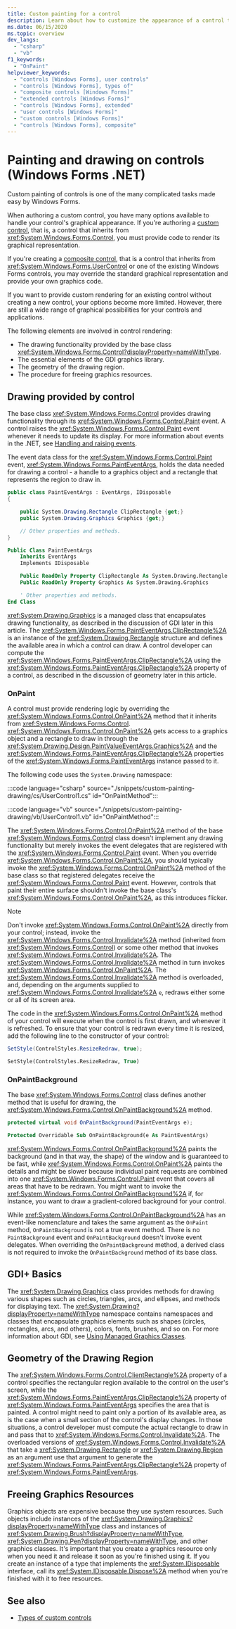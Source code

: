 ```yaml
---
title: Custom painting for a control 
description: Learn about how to customize the appearance of a control through the OnPaint method and Paint event in Windows Forms for .NET.
ms.date: 06/15/2020
ms.topic: overview
dev_langs:
  - "csharp"
  - "vb"
f1_keywords: 
  - "OnPaint"
helpviewer_keywords: 
  - "controls [Windows Forms], user controls"
  - "controls [Windows Forms], types of"
  - "composite controls [Windows Forms]"
  - "extended controls [Windows Forms]"
  - "controls [Windows Forms], extended"
  - "user controls [Windows Forms]"
  - "custom controls [Windows Forms]"
  - "controls [Windows Forms], composite"
---
```


# Painting and drawing on controls (Windows Forms .NET)

Custom painting of controls is one of the many complicated tasks made easy by Windows Forms.

When authoring a custom control, you have many options available to handle your control's graphical appearance. If you're authoring a [custom control](custom.md#custom-controls), that is, a control that inherits from <xref:System.Windows.Forms.Control>, you must provide code to render its graphical representation.

If you're creating a [composite control](custom.md#composite-controls), that is a control that inherits from <xref:System.Windows.Forms.UserControl> or one of the existing Windows Forms controls, you may override the standard graphical representation and provide your own graphics code.

If you want to provide custom rendering for an existing control without creating a new control, your options become more limited. However, there are still a wide range of graphical possibilities for your controls and applications.

The following elements are involved in control rendering:

- The drawing functionality provided by the base class <xref:System.Windows.Forms.Control?displayProperty=nameWithType>.
- The essential elements of the GDI graphics library.
- The geometry of the drawing region.
- The procedure for freeing graphics resources.

## Drawing provided by control

The base class <xref:System.Windows.Forms.Control> provides drawing functionality through its <xref:System.Windows.Forms.Control.Paint> event. A control raises the <xref:System.Windows.Forms.Control.Paint> event whenever it needs to update its display. For more information about events in the .NET, see [Handling and raising events](../../standard/events/index.md).

The event data class for the <xref:System.Windows.Forms.Control.Paint> event, <xref:System.Windows.Forms.PaintEventArgs>, holds the data needed for drawing a control - a handle to a graphics object and a rectangle that represents the region to draw in.

```csharp
public class PaintEventArgs : EventArgs, IDisposable
{

    public System.Drawing.Rectangle ClipRectangle {get;}
    public System.Drawing.Graphics Graphics {get;}

    // Other properties and methods.
}
```

```vb
Public Class PaintEventArgs
    Inherits EventArgs
    Implements IDisposable

    Public ReadOnly Property ClipRectangle As System.Drawing.Rectangle
    Public ReadOnly Property Graphics As System.Drawing.Graphics

    ' Other properties and methods.
End Class
```

<xref:System.Drawing.Graphics> is a managed class that encapsulates drawing functionality, as described in the discussion of GDI later in this article. The <xref:System.Windows.Forms.PaintEventArgs.ClipRectangle%2A> is an instance of the <xref:System.Drawing.Rectangle> structure and defines the available area in which a control can draw. A control developer can compute the <xref:System.Windows.Forms.PaintEventArgs.ClipRectangle%2A> using the <xref:System.Windows.Forms.PaintEventArgs.ClipRectangle%2A> property of a control, as described in the discussion of geometry later in this article.

### OnPaint

A control must provide rendering logic by overriding the <xref:System.Windows.Forms.Control.OnPaint%2A> method that it inherits from <xref:System.Windows.Forms.Control>. <xref:System.Windows.Forms.Control.OnPaint%2A> gets access to a graphics object and a rectangle to draw in through the <xref:System.Drawing.Design.PaintValueEventArgs.Graphics%2A> and the <xref:System.Windows.Forms.PaintEventArgs.ClipRectangle%2A> properties of the <xref:System.Windows.Forms.PaintEventArgs> instance passed to it.

The following code uses the `System.Drawing` namespace:

:::code language="csharp" source="./snippets/custom-painting-drawing/cs/UserControl1.cs" id="OnPaintMethod":::

:::code language="vb" source="./snippets/custom-painting-drawing/vb/UserControl1.vb" id="OnPaintMethod":::

The <xref:System.Windows.Forms.Control.OnPaint%2A> method of the base <xref:System.Windows.Forms.Control> class doesn't implement any drawing functionality but merely invokes the event delegates that are registered with the <xref:System.Windows.Forms.Control.Paint> event. When you override <xref:System.Windows.Forms.Control.OnPaint%2A>, you should typically invoke the <xref:System.Windows.Forms.Control.OnPaint%2A> method of the base class so that registered delegates receive the <xref:System.Windows.Forms.Control.Paint> event. However, controls that paint their entire surface shouldn't invoke the base class's <xref:System.Windows.Forms.Control.OnPaint%2A>, as this introduces flicker.

> [!NOTE]
> Don't invoke <xref:System.Windows.Forms.Control.OnPaint%2A> directly from your control; instead, invoke the <xref:System.Windows.Forms.Control.Invalidate%2A> method (inherited from <xref:System.Windows.Forms.Control>) or some other method that invokes <xref:System.Windows.Forms.Control.Invalidate%2A>. The <xref:System.Windows.Forms.Control.Invalidate%2A> method in turn invokes <xref:System.Windows.Forms.Control.OnPaint%2A>. The <xref:System.Windows.Forms.Control.Invalidate%2A> method is overloaded, and, depending on the arguments supplied to <xref:System.Windows.Forms.Control.Invalidate%2A> `e`, redraws either some or all of its screen area.

The code in the <xref:System.Windows.Forms.Control.OnPaint%2A> method of your control will execute when the control is first drawn, and whenever it is refreshed. To ensure that your control is redrawn every time it is resized, add the following line to the constructor of your control:

```csharp
SetStyle(ControlStyles.ResizeRedraw, true);
```

```vb
SetStyle(ControlStyles.ResizeRedraw, True)
```

### OnPaintBackground

The base <xref:System.Windows.Forms.Control> class defines another method that is useful for drawing, the <xref:System.Windows.Forms.Control.OnPaintBackground%2A> method.

```csharp
protected virtual void OnPaintBackground(PaintEventArgs e);
```

```vb
Protected Overridable Sub OnPaintBackground(e As PaintEventArgs)
```

<xref:System.Windows.Forms.Control.OnPaintBackground%2A> paints the background (and in that way, the shape) of the window and is guaranteed to be fast, while <xref:System.Windows.Forms.Control.OnPaint%2A> paints the details and might be slower because individual paint requests are combined into one <xref:System.Windows.Forms.Control.Paint> event that covers all areas that have to be redrawn. You might want to invoke the <xref:System.Windows.Forms.Control.OnPaintBackground%2A> if, for instance, you want to draw a gradient-colored background for your control.

While <xref:System.Windows.Forms.Control.OnPaintBackground%2A> has an event-like nomenclature and takes the same argument as the `OnPaint` method, `OnPaintBackground` is not a true event method. There is no `PaintBackground` event and `OnPaintBackground` doesn't invoke event delegates. When overriding the `OnPaintBackground` method, a derived class is not required to invoke the `OnPaintBackground` method of its base class.

## GDI+ Basics

The <xref:System.Drawing.Graphics> class provides methods for drawing various shapes such as circles, triangles, arcs, and ellipses, and methods for displaying text. The <xref:System.Drawing?displayProperty=nameWithType> namespace contains namespaces and classes that encapsulate graphics elements such as shapes (circles, rectangles, arcs, and others), colors, fonts, brushes, and so on. For more information about GDI, see [Using Managed Graphics Classes](../advanced/using-managed-graphics-classes.md).

## Geometry of the Drawing Region

The <xref:System.Windows.Forms.Control.ClientRectangle%2A> property of a control specifies the rectangular region available to the control on the user's screen, while the <xref:System.Windows.Forms.PaintEventArgs.ClipRectangle%2A> property of <xref:System.Windows.Forms.PaintEventArgs> specifies the area that is painted. A control might need to paint only a portion of its available area, as is the case when a small section of the control's display changes. In those situations, a control developer must compute the actual rectangle to draw in and pass that to <xref:System.Windows.Forms.Control.Invalidate%2A>. The overloaded versions of <xref:System.Windows.Forms.Control.Invalidate%2A> that take a <xref:System.Drawing.Rectangle> or <xref:System.Drawing.Region> as an argument use that argument to generate the <xref:System.Windows.Forms.PaintEventArgs.ClipRectangle%2A> property of <xref:System.Windows.Forms.PaintEventArgs>.

## Freeing Graphics Resources

Graphics objects are expensive because they use system resources. Such objects include instances of the <xref:System.Drawing.Graphics?displayProperty=nameWithType> class and instances of <xref:System.Drawing.Brush?displayProperty=nameWithType>, <xref:System.Drawing.Pen?displayProperty=nameWithType>, and other graphics classes. It's important that you create a graphics resource only when you need it and release it soon as you're finished using it. If you create an instance of a type that implements the <xref:System.IDisposable> interface, call its <xref:System.IDisposable.Dispose%2A> method when you're finished with it to free resources.

## See also

- [Types of custom controls](custom.md)
